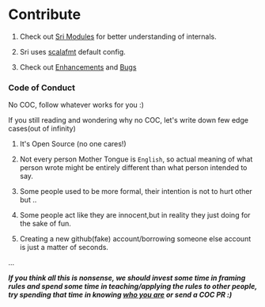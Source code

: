 # Contribute 

1) Check out [Sri Modules](SriModules.md) for better understanding of internals.

2) Sri uses [scalafmt](http://scalameta.org/scalafmt/)  default config.

3) Check out [Enhancements](https://github.com/scalajs-react-interface/incubator/issues) and [Bugs](https://github.com/scalajs-react-interface/sri/issues)


### Code of Conduct

No COC, follow whatever works for you :) 

If you still reading and wondering why no COC, let's write down few edge cases(out of infinity)  

1) It's Open Source (no one cares!)

2) Not every person Mother Tongue is `English`, so actual meaning of what person wrote might be entirely different than what person intended to say.
 
3) Some people used to be more formal, their intention is not to hurt other but ..

4) Some people act like they are innocent,but in reality they just doing for the sake of fun.

5) Creating a new github(fake) account/borrowing someone else account is just a matter of seconds.

...


***If you think all this is nonsense, we should invest some time in framing rules and spend some time in teaching/applying the rules to other people, try spending that time in knowing [who you are](http://www.sriramanamaharshi.org/wp-content/uploads/2012/12/who_am_I.pdf) or send a COC PR :)***




